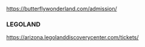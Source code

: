 


https://butterflywonderland.com/admission/   

### LEGOLAND ###
https://arizona.legolanddiscoverycenter.com/tickets/   
